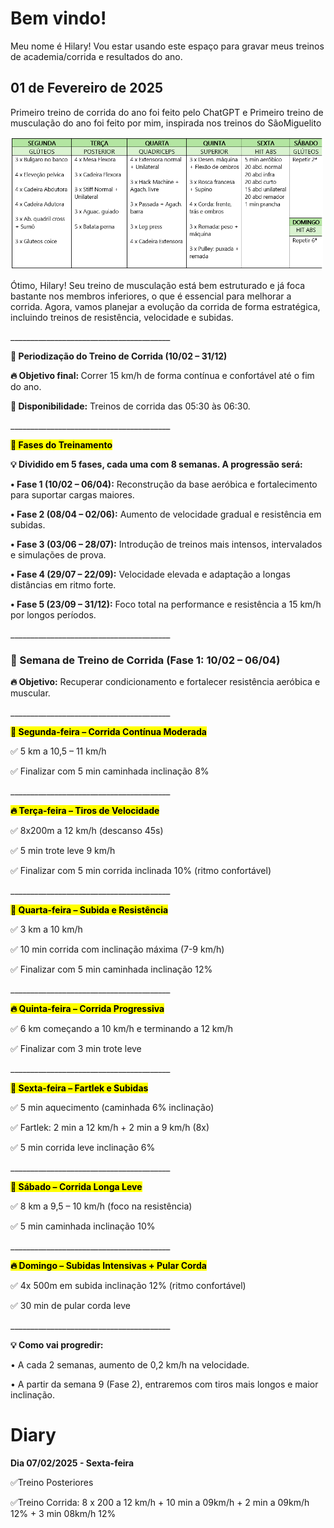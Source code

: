 <html lang="en">
<head>
    <meta charset="UTF-8">
    <meta name="viewport" content="width=device-width, initial-scale=1.0">
    </head>
<body>
    <h1>Bem vindo!</h1>
    <p>Meu nome é Hilary! Vou estar usando este espaço para gravar meus treinos de academia/corrida e resultados do ano.</p>  
</body>
    </head>
<body>
    <h2>01 de Fevereiro de 2025</h2>
    <p>Primeiro treino de corrida do ano foi feito pelo ChatGPT e Primeiro treino de musculação do ano foi feito por mim, inspirada nos treinos do SãoMiguelito</p>
    <img src="Musculação001.png" alt="Descrição da Imagem" width="500">
<p>Ótimo, Hilary! Seu treino de musculação está bem estruturado e já foca bastante nos membros inferiores, o que é essencial para melhorar a corrida. Agora, vamos planejar a evolução da corrida de forma estratégica, incluindo treinos de resistência, velocidade e subidas.</p>
<p>________________________________________</p>
<p><b>📅 Periodização do Treino de Corrida (10/02 – 31/12)</b></p>
<p><b>🔥 Objetivo final: </b> Correr 15 km/h de forma contínua e confortável até o fim do ano.</p>
<p><b>🏃 Disponibilidade:</b> Treinos de corrida das 05:30 às 06:30.</p>
<p>________________________________________</p>
<p><b><mark>📌 Fases do Treinamento</mark></b></p>
<p><b>💡 Dividido em 5 fases, cada uma com 8 semanas. A progressão será:</b></p>
<p><b>• Fase 1 (10/02 – 06/04):</b> Reconstrução da base aeróbica e fortalecimento para suportar cargas maiores.</p>
<p><b>• Fase 2 (08/04 – 02/06):</b> Aumento de velocidade gradual e resistência em subidas.</p>
<p><b>•	Fase 3 (03/06 – 28/07):</b> Introdução de treinos mais intensos, intervalados e simulações de prova.</p>
<p><b>•	Fase 4 (29/07 – 22/09):</b> Velocidade elevada e adaptação a longas distâncias em ritmo forte.</p>
<p><b>•	Fase 5 (23/09 – 31/12):</b> Foco total na performance e resistência a 15 km/h por longos períodos.</p>
<p>________________________________________</p>
<h3><p><b>📅 Semana de Treino de Corrida (Fase 1: 10/02 – 06/04)</b></p></h3>
<p><b>🔥 Objetivo:</b> Recuperar condicionamento e fortalecer resistência aeróbica e muscular.</p>
<p>________________________________________</p>
<p><b><mark>🏃 Segunda-feira – Corrida Contínua Moderada</mark></b></p>
<p>✅ 5 km a 10,5 – 11 km/h</p>
<p>✅ Finalizar com 5 min caminhada inclinação 8%</p>
<p>________________________________________</p>
<p><b><mark>🔥 Terça-feira – Tiros de Velocidade</mark></b></p>
<p>✅ 8x200m a 12 km/h (descanso 45s)</p>
<p>✅ 5 min trote leve 9 km/h</p>
<p>✅ Finalizar com 5 min corrida inclinada 10% (ritmo confortável)</p>
<p>________________________________________</p>
<p><b><mark>🏃 Quarta-feira – Subida e Resistência</mark></b></p>
<p>✅ 3 km a 10 km/h</p>
<p>✅ 10 min corrida com inclinação máxima (7-9 km/h)</p>
<p>✅ Finalizar com 5 min caminhada inclinação 12%</p>
<p>________________________________________</p>
<p><b><mark>🔥 Quinta-feira – Corrida Progressiva</mark></b></p>
<p>✅ 6 km começando a 10 km/h e terminando a 12 km/h</p>
<p>✅ Finalizar com 3 min trote leve</p>
<p>________________________________________</p>
<p><b><mark>🏃 Sexta-feira – Fartlek e Subidas</mark></b></p>
<p>✅ 5 min aquecimento (caminhada 6% inclinação)</p>
<p>✅ Fartlek: 2 min a 12 km/h + 2 min a 9 km/h (8x)</p>
<p>✅ 5 min corrida leve inclinação 6%</p>
<p>________________________________________</p>
<p><b><mark>🏃 Sábado – Corrida Longa Leve</mark></b></p>
<p>✅ 8 km a 9,5 – 10 km/h (foco na resistência)</p>
<p>✅ 5 min caminhada inclinação 10%</p>
<p>________________________________________</p>
<p><b><mark>🔥 Domingo – Subidas Intensivas + Pular Corda</mark></b></p>
<p>✅ 4x 500m em subida inclinação 12% (ritmo confortável)</p>
<p>✅ 30 min de pular corda leve</p>
<p>________________________________________</p>
<p><b>💡 Como vai progredir:</b></p>
<p>•	A cada 2 semanas, aumento de 0,2 km/h na velocidade.</p>
<p>•	A partir da semana 9 (Fase 2), entraremos com tiros mais longos e maior inclinação.</p>
<h1>Diary</h1>
<p><b>Dia 07/02/2025 - Sexta-feira</b></p>
<p>✅Treino Posteriores</p>
<p>✅Treino Corrida: 8 x 200 a 12 km/h + 10 min a 09km/h + 2 min a 09km/h 12% + 3 min 08km/h 12% </p>
</p>
</body>
</html>
